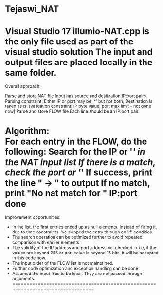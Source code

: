# Tejaswi_NAT

Visual Studio 17
illumio-NAT.cpp is the only file used as part of the visual studio solution
The input and output files are placed locally in the same folder.
================================================================================
Overall approach:

Parse and store NAT file
	Input has source and destination IP:port pairs
	Parsing constraint: Either IP or port may be '*' but not both; Destination is taken as is.
	[validation constraint: IP byte value, port max limit - not done now]
Parse and store FLOW file
	Each line should be an IP:port pair
	
Algorithm:	
For each entry in the FLOW, do the following:
	Search for the IP or '*' in the NAT input list
		If there is a match, check the port or '*'
		If success, print the line "<FLOW IP:port> -> <destination IP:port>" to output
	If no match, print "No nat match for " IP:port
done
================================================================================
Improvement opportunities:
* In the list, the first entries ended up as null elements. Instead of fixing it, due to time constraints I've skipped the entry through an 'if' condition.
* The search operation can be optimized further to avoid repeated comparison with earlier elements
* The validity of the IP address and port address not checked -> i.e, if the values are beyond 255 or port value is beyond 16 bits, it will be accepted in this code now.
* The input order of the FLOW list is not maintained.
* Further code optimization and exception handling can be done
* Assumed the input files to be local. They are not passed through arguments.
================================================================================

